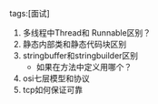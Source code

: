 tags:[面试]

1. 多线程中Thread和 Runnable区别？
2. 静态内部类和静态代码块区别
3. stringbuffer和stringbuilder区别
    * 如果在方法中定义用哪个？
4. osi七层模型和协议
5. tcp如何保证可靠